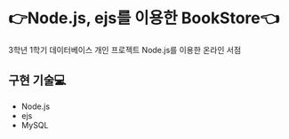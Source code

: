 # :point_right:Node.js, ejs를 이용한 BookStore:point_left:

3학년 1학기 데이터베이스 개인 프로젝트
Node.js를 이용한 온라인 서점

## 구현 기술:computer:
* Node.js
* ejs
* MySQL
